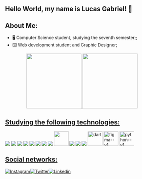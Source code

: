 ## Hello World, my name is Lucas Gabriel! 🖖 ##

## About Me: 

- 🖥️ Computer Science student, studying the seventh semester;;
- ⌨️ Web development student and Graphic Designer;

<div align="center">
  <a href="https://github.com/LucasGabriel021">
  <img height="180em" src="https://github-readme-stats.vercel.app/api?username=LucasGabriel021&show_icons=true&theme=dark&include_all_commits=true&count_private=true"/>
  <img height="180em" src="https://github-readme-stats.vercel.app/api/top-langs/?username=LucasGabriel021&layout=compact&langs_count=7&theme=dark"/>
</div>

## Studying the following technologies: 

<div style="display: inline-block">
    <img src="https://img.icons8.com/color/48/000000/html-5--v1.png"/>
    <img src="https://img.icons8.com/color/48/000000/css3.png"/>
    <img src="https://img.icons8.com/color/48/000000/javascript--v1.png"/>
    <img src="https://img.icons8.com/color/48/FA5252/typescript.png"/>
    <img src="https://img.icons8.com/color/48/000000/c-programming.png"/>
    <img src="https://img.icons8.com/color/48/000000/bootstrap.png"/>
    <img src="https://img.icons8.com/external-tal-revivo-shadow-tal-revivo/48/000000/external-jquery-is-a-javascript-library-designed-to-simplify-html-logo-shadow-tal-revivo.png"/>
    <img src="https://img.icons8.com/fluency/48/000000/mysql-logo.png"/>
    <img src="https://cdn.icon-icons.com/icons2/2642/PNG/512/google_script_apps_logo_icon_159351.png" style="height:48px"/>
    <img src="https://img.icons8.com/color/48/null/sass.png"/>
    <img src="https://img.icons8.com/color/48/null/tailwindcss.png"/>
    <img src="https://img.icons8.com/color/48/null/git.png"/>
    <img width="48" height="48" src="https://img.icons8.com/color/48/dart.png" alt="dart"/>
    <img width="48" height="48" src="https://img.icons8.com/color/48/figma--v1.png" alt="figma--v1"/>
    <img width="48" height="48" src="https://img.icons8.com/color/48/python--v1.png" alt="python--v1"/>
</div>

## Social networks: 

<div>
  
[![Instagram](https://img.shields.io/badge/Instagram-E4405F?style=for-the-badge&logo=instagram&logoColor=white)](https://www.instagram.com/sirluca_21/)[![Twitter](https://img.shields.io/badge/Twitter-1DA1F2?style=for-the-badge&logo=twitter&logoColor=white)](https://twitter.com/SirLucas21)[![Linkedin](https://img.shields.io/badge/LinkedIn-0077B5?style=for-the-badge&logo=linkedin&logoColor=white)](lucas-gomes-706475181)

</div>
